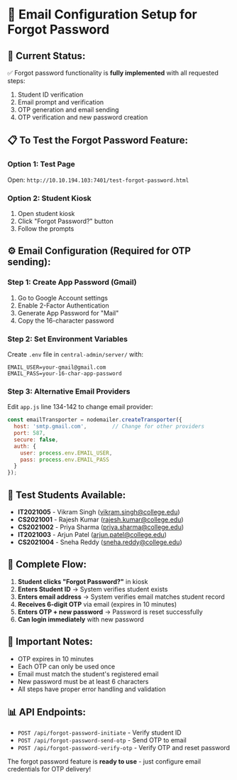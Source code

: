 # 📧 Email Configuration Setup for Forgot Password

## 🔧 **Current Status:**
✅ Forgot password functionality is **fully implemented** with all requested steps:
1. Student ID verification
2. Email prompt and verification  
3. OTP generation and email sending
4. OTP verification and new password creation

## 📋 **To Test the Forgot Password Feature:**

### **Option 1: Test Page**
Open: `http://10.10.194.103:7401/test-forgot-password.html`

### **Option 2: Student Kiosk**
1. Open student kiosk
2. Click "Forgot Password?" button
3. Follow the prompts

## ⚙️ **Email Configuration (Required for OTP sending):**

### **Step 1: Create App Password (Gmail)**
1. Go to Google Account settings
2. Enable 2-Factor Authentication
3. Generate App Password for "Mail"
4. Copy the 16-character password

### **Step 2: Set Environment Variables**
Create `.env` file in `central-admin/server/` with:
```
EMAIL_USER=your-gmail@gmail.com
EMAIL_PASS=your-16-char-app-password
```

### **Step 3: Alternative Email Providers**
Edit `app.js` line 134-142 to change email provider:
```javascript
const emailTransporter = nodemailer.createTransporter({
  host: 'smtp.gmail.com',        // Change for other providers
  port: 587,
  secure: false,
  auth: {
    user: process.env.EMAIL_USER,
    pass: process.env.EMAIL_PASS
  }
});
```

## 🧪 **Test Students Available:**
- **IT2021005** - Vikram Singh (vikram.singh@college.edu)
- **CS2021001** - Rajesh Kumar (rajesh.kumar@college.edu)  
- **CS2021002** - Priya Sharma (priya.sharma@college.edu)
- **IT2021003** - Arjun Patel (arjun.patel@college.edu)
- **CS2021004** - Sneha Reddy (sneha.reddy@college.edu)

## 🔄 **Complete Flow:**
1. **Student clicks "Forgot Password?"** in kiosk
2. **Enters Student ID** → System verifies student exists
3. **Enters email address** → System verifies email matches student record
4. **Receives 6-digit OTP** via email (expires in 10 minutes)
5. **Enters OTP + new password** → Password is reset successfully
6. **Can login immediately** with new password

## 🚨 **Important Notes:**
- OTP expires in 10 minutes
- Each OTP can only be used once
- Email must match the student's registered email
- New password must be at least 6 characters
- All steps have proper error handling and validation

## 📊 **API Endpoints:**
- `POST /api/forgot-password-initiate` - Verify student ID
- `POST /api/forgot-password-send-otp` - Send OTP to email
- `POST /api/forgot-password-verify-otp` - Verify OTP and reset password

The forgot password feature is **ready to use** - just configure email credentials for OTP delivery!
